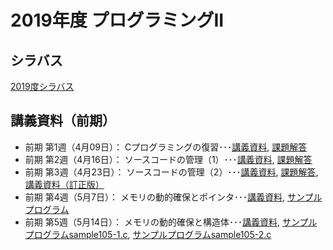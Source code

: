 # 2019年度 プログラミングII

## シラバス
[2019度シラバス](https://github.com/nit-ibaraki-prog3i/lecture/blob/master/src/SyllabusPDF.pdf)

## 講義資料（前期）
* 前期 第1週（4月09日）： Cプログラミングの復習･･･[講義資料](https://github.com/nit-ibaraki-prog3i/lecture/raw/master/src/p2-1-01.pdf), [課題解答](https://github.com/nit-ibaraki-prog3i/lecture/raw/master/src/p2-1-01-ans.pdf)
* 前期 第2週（4月16日）： ソースコードの管理（1）･･･[講義資料](https://github.com/nit-ibaraki-prog3i/lecture/raw/master/src/p2-1-02.pdf), [課題解答](https://github.com/nit-ibaraki-prog3i/lecture/raw/master/src/p2-1-02-ans.pdf)
* 前期 第3週（4月23日）： ソースコードの管理（2）･･･[講義資料](https://github.com/nit-ibaraki-prog3i/lecture/raw/master/src/p2-1-03.pdf), [課題解答](https://github.com/nit-ibaraki-prog3i/lecture/raw/master/src/p2-1-03-ans.pdf), 
[講義資料（訂正版）](https://github.com/nit-ibaraki-prog3i/lecture/raw/master/src/p2-1-03-訂正版.pdf)
* 前期 第4週（5月7日）： メモリの動的確保とポインタ･･･[講義資料](https://github.com/nit-ibaraki-prog3i/lecture/raw/master/src/p2-1-04.pdf), [サンプルプログラム](https://github.com/nit-ibaraki-prog3i/lecture/raw/master/src/sample104.c)
* 前期 第5週（5月14日）： メモリの動的確保と構造体･･･[講義資料](https://github.com/nit-ibaraki-prog3i/lecture/raw/master/src/p2-1-05.pdf), [サンプルプログラムsample105-1.c](https://github.com/nit-ibaraki-prog3i/lecture/raw/master/src/sample105-1.c), [サンプルプログラムsample105-2.c](https://github.com/nit-ibaraki-prog3i/lecture/raw/master/src/sample105-2.c)
